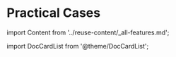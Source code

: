 # Practical Cases

import Content from '../reuse-content/_all-features.md';

<Content />

import DocCardList from '@theme/DocCardList';

<DocCardList />